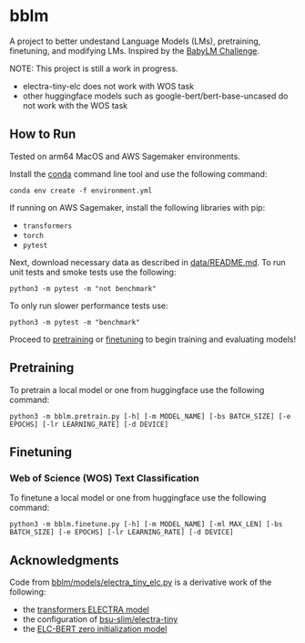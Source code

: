 # bblm
A project to better undestand Language Models (LMs), pretraining, finetuning, 
and modifying LMs. Inspired by the [BabyLM Challenge](https://babylm.github.io/index.html).

NOTE:
This project is still a work in progress.
- electra-tiny-elc does not work with WOS task
- other huggingface models such as google-bert/bert-base-uncased do not work with the WOS task

## How to Run
Tested on arm64 MacOS and AWS Sagemaker environments.

Install the [conda](https://anaconda.org/) command line tool and use the following command:
```shell
conda env create -f environment.yml
```
If running on AWS Sagemaker, install the following libraries with pip:
- `transformers`
- `torch`
- `pytest` 

Next, download necessary data as described in [data/README.md](./data/README.md). To run
unit tests and smoke tests use the following:
```shell
python3 -m pytest -m "not benchmark"
```
To only run slower performance tests use:
```shell
python3 -m pytest -m "benchmark"
```

Proceed to [pretraining](#pretraining) or [finetuning](#finetuning) to begin training and evaluating models!


## Pretraining

To pretrain a local model or one from huggingface use the following command:
```shell
python3 -m bblm.pretrain.py [-h] [-m MODEL_NAME] [-bs BATCH_SIZE] [-e EPOCHS] [-lr LEARNING_RATE] [-d DEVICE]
```

## Finetuning
### Web of Science (WOS) Text Classification

To finetune a local model or one from huggingface use the following command:
```shell
python3 -m bblm.finetune.py [-h] [-m MODEL_NAME] [-ml MAX_LEN] [-bs BATCH_SIZE] [-e EPOCHS] [-lr LEARNING_RATE] [-d DEVICE]
```

## Acknowledgments
Code from [bblm/models/electra_tiny_elc.py](./bblm/models/electra_tiny_elc.py) is a derivative work of the following:
- the [transformers ELECTRA model](https://github.com/huggingface/transformers/blob/v4.51.3/src/transformers/models/electra/modeling_electra.py)
- the configuration of [bsu-slim/electra-tiny](https://huggingface.co/bsu-slim/electra-tiny)
- the [ELC-BERT zero initialization model](https://github.com/ltgoslo/elc-bert/blob/main/models/model_elc_bert_zero.py)
